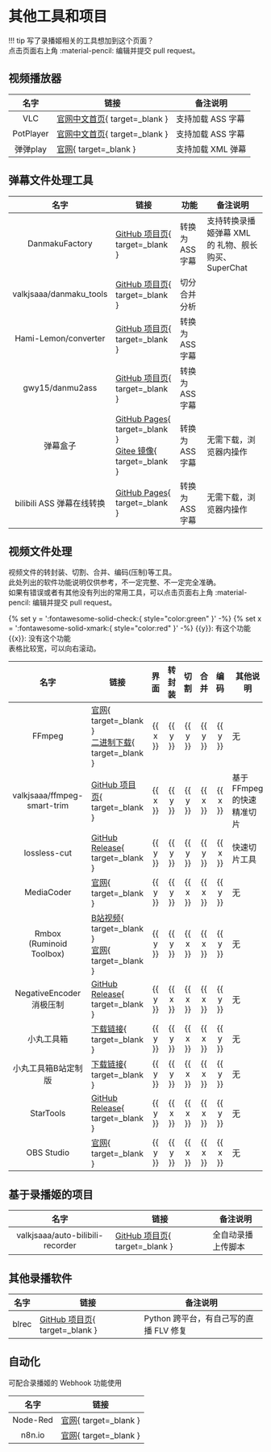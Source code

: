 # 其他工具和项目

!!! tip
    写了录播姬相关的工具想加到这个页面？  
    点击页面右上角 :material-pencil: 编辑并提交 pull request。

## 视频播放器

| 名字 | 链接 | 备注说明 |
| :--: | ---- | -------- |
| VLC | [官网中文首页](https://www.videolan.org/index.zh_CN.html){ target=_blank } | 支持加载 ASS 字幕 |
| PotPlayer | [官网中文首页](https://potplayer.daum.net/?lang=zh_CN){ target=_blank } | 支持加载 ASS 字幕 |
| 弹弹play | [官网](http://www.dandanplay.com){ target=_blank } | 支持加载 XML 弹幕 |

## 弹幕文件处理工具

| 名字 | 链接 | 功能 | 备注说明 |
| :--: | ---- | ------ | ------ |
| DanmakuFactory | [GitHub 项目页](https://github.com/hihkm/DanmakuFactory#windows){ target=_blank } | 转换为 ASS 字幕 | 支持转换录播姬弹幕 XML 的 礼物、舰长购买、SuperChat |
| valkjsaaa/danmaku_tools | [GitHub 项目页](https://github.com/valkjsaaa/danmaku_tools){ target=_blank } | 切分合并分析 |  |
| Hami-Lemon/converter | [GitHub 项目页](https://github.com/Hami-Lemon/converter){ target=_blank } | 转换为 ASS 字幕 |  |
| gwy15/danmu2ass | [GitHub 项目页](https://github.com/gwy15/danmu2ass){ target=_blank } | 转换为 ASS 字幕 |  |
| 弹幕盒子 | [GitHub Pages](https://danmubox.github.io){ target=_blank }<br>[Gitee 镜像](https://danmubox.gitee.io){ target=_blank } | 转换为 ASS 字幕 | 无需下载，浏览器内操作 |
| bilibili ASS 弹幕在线转换 | [GitHub Pages](https://tiansh.github.io/us-danmaku/bilibili/){ target=_blank } | 转换为 ASS 字幕 | 无需下载，浏览器内操作 |

## 视频文件处理

视频文件的转封装、切割、合并、编码(压制)等工具。  
此处列出的软件功能说明仅供参考，不一定完整、不一定完全准确。  
如果有错误或者有其他没有列出的常用工具，可以点击页面右上角 :material-pencil: 编辑并提交 pull request。

{% set y = ':fontawesome-solid-check:{ style="color:green" }' -%}
{% set x = ':fontawesome-solid-xmark:{ style="color:red" }' -%}
{{y}}: 有这个功能  
{{x}}: 没有这个功能  
表格比较宽，可以向右滚动。

| 名字 | 链接 | 界面 | 转封装 | 切割 | 合并 | 编码 | 其他说明 |
| :--: | --- | :--: | :---: | :--: | :--: | :--: | ------- |
| FFmpeg                         | [官网](https://ffmpeg.org){ target=_blank }<br>[二进制下载](https://github.com/BtbN/FFmpeg-Builds/releases){ target=_blank }     | {{ x }} | {{ y }} | {{ y }} | {{ y }} | {{ y }} | 无 |
| valkjsaaa/ffmpeg-smart-trim    | [GitHub 项目页](https://github.com/valkjsaaa/ffmpeg-smart-trim){ target=_blank }                                                | {{ x }} | {{ y }} | {{ y }} | {{ x }} | {{ x }} | 基于FFmpeg的快速精准切片 |
| lossless-cut                   | [GitHub Release](https://github.com/mifi/lossless-cut/releases){ target=_blank }                                                | {{ y }} | {{ y }} | {{ y }} | {{ y }} | {{ x }} | 快速切片工具 |
| MediaCoder                     | [官网](https://www.mediacoderhq.com/dlfull.htm){ target=_blank }                                                                | {{ y }} | {{ y }} | {{ x }} | {{ x }} | {{ y }} | 无 |
| Rmbox<br>(Ruminoid Toolbox)    | [B站视频](https://www.bilibili.com/video/BV1aK4y1N7Nf){ target=_blank }<br>[官网](https://ruminoid.world){ target=_blank }      | {{ y }} | {{ y }} | {{ x }} | {{ x }} | {{ y }} | 无 |
| NegativeEncoder 消极压制        | [GitHub Release](https://github.com/zyzsdy/NegativeEncoder/releases){ target=_blank }                                          | {{ y }} | {{ x }} | {{ x }} | {{ x }} | {{ y }} | 无 |
| 小丸工具箱                      | [下载链接](https://dl.hdslb.com/video-press/xiaowantoolsrev194.zip){ target=_blank }                                            | {{ y }} | {{ y }} | {{ x }} | {{ x }} | {{ y }} | 无 |
| 小丸工具箱B站定制版              | [下载链接](https://dl.hdslb.com/video-press/BiliBiliEncoder.zip){ target=_blank }                                               | {{ y }} | {{ y }} | {{ x }} | {{ x }} | {{ y }} | 无 |
| StarTools                      | [GitHub Release](https://github.com/hoshinohikari/StarTools/releases){ target=_blank }                                          | {{ y }} | {{ x }} | {{ x }} | {{ x }} | {{ y }} | 无 |
| OBS Studio                     | [官网](https://obsproject.com){ target=_blank }                                                                                 | {{ y }} | {{ y }} | {{ x }} | {{ x }} | {{ x }} | 无 |

## 基于录播姬的项目

| 名字 | 链接 | 备注说明 |
| :--: | ------------ | -------- |
| valkjsaaa/auto-bilibili-recorder | [GitHub 项目页](https://github.com/valkjsaaa/auto-bilibili-recorder){ target=_blank } | 全自动录播上传脚本 |

## 其他录播软件

| 名字 | 链接 | 备注说明 |
| :--: | ------------ | -------- |
| blrec | [GitHub 项目页](https://github.com/acgnhiki/blrec){ target=_blank } | Python 跨平台，有自己写的直播 FLV 修复 |

## 自动化

可配合录播姬的 Webhook 功能使用

| 名字 | 链接 |
| :--: | ---- |
| Node-Red | [官网](https://nodered.org){ target=_blank } |
| n8n.io  | [官网](https://n8n.io){ target=_blank } |
